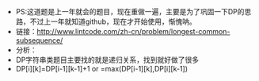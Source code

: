 - PS:这道题是上一年就会的题目，现在重做一遍，主要是为了巩固一下DP的思路，不过上一年就知道github，现在才开始使用，惭愧呐。
- 链接：<http://www.lintcode.com/zh-cn/problem/longest-common-subsequence/>
- 分析：
- DP字符串类题目主要找的就是递归关系，找到就好做了很多
- DP[i][k]=DP[i-1][k-1]+1 or =max(DP[i-1][k],DP[i][k-1])
